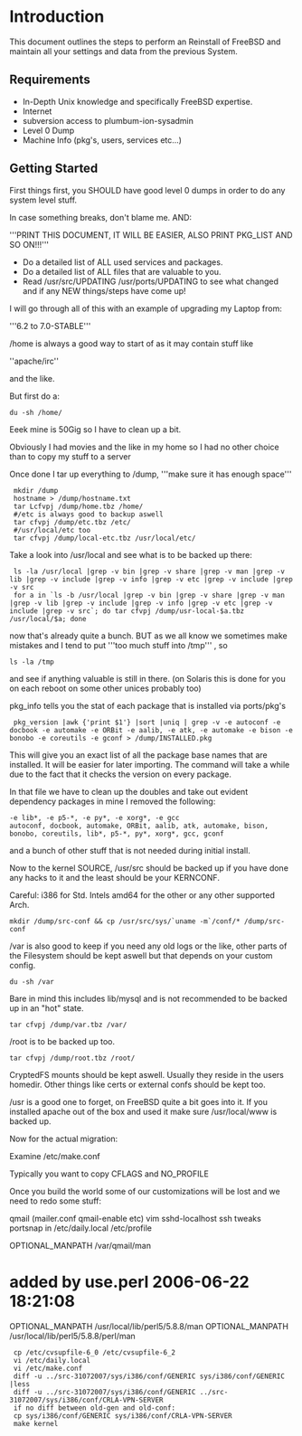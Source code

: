 # Introduction

This document outlines the steps to perform an Reinstall of FreeBSD and
maintain all your settings and data from the previous System.

## Requirements

* In-Depth Unix knowledge and specifically FreeBSD expertise.
* Internet
* subversion access to plumbum-ion-sysadmin
* Level 0 Dump
* Machine Info (pkg's, users, services etc...)


## Getting Started

First things first, you SHOULD have good level 0 dumps in order to do any
system level stuff.

In case something breaks, don't blame me. AND:

 '''PRINT THIS DOCUMENT, IT WILL BE EASIER, ALSO PRINT PKG_LIST AND SO ON!!!'''


* Do a detailed list of ALL used services and packages.
* Do a detailed list of ALL files that are valuable to you.
* Read /usr/src/UPDATING /usr/ports/UPDATING to see what changed and if any NEW things/steps have come up!

I will go through all of this with an example of upgrading my Laptop from:

'''6.2 to 7.0-STABLE'''

/home is always a good way to start of as it may contain stuff like

''apache/irc''

and the like. 

But first do a: 

```
du -sh /home/
```

Eeek mine is 50Gig so I have to clean up a bit.

Obviously I had movies and the like in my home so I had no other choice than to copy my stuff to a server

Once done I tar up everything to /dump, '''make sure it has enough space'''

```
 mkdir /dump
 hostname > /dump/hostname.txt
 tar Lcfvpj /dump/home.tbz /home/
 #/etc is always good to backup aswell
 tar cfvpj /dump/etc.tbz /etc/
 #/usr/local/etc too
 tar cfvpj /dump/local-etc.tbz /usr/local/etc/
```

Take a look into  /usr/local and see what is to be backed up there:

```
 ls -la /usr/local |grep -v bin |grep -v share |grep -v man |grep -v lib |grep -v include |grep -v info |grep -v etc |grep -v include |grep -v src
 for a in `ls -b /usr/local |grep -v bin |grep -v share |grep -v man |grep -v lib |grep -v include |grep -v info |grep -v etc |grep -v include |grep -v src`; do tar cfvpj /dump/usr-local-$a.tbz /usr/local/$a; done
```

now that's already quite a bunch. BUT as we all know we sometimes make
mistakes and I tend to put '''too much stuff into /tmp''' , so

```
ls -la /tmp 
```
and see if anything valuable is still in there. (on Solaris this is done for you on each reboot on some other unices probably too)

pkg_info tells you the stat of each package that is installed via ports/pkg's

```
 pkg_version |awk {'print $1'} |sort |uniq | grep -v -e autoconf -e docbook -e automake -e ORBit -e aalib, -e atk, -e automake -e bison -e bonobo -e coreutils -e gconf > /dump/INSTALLED.pkg
```

This will give you an exact list of all the package base names that are
installed. It will be easier for later importing. The command will take a
while due to the fact that it checks the version on every package.

In that file we have to clean up the doubles and take out evident dependency
packages in mine I removed the following:

```
-e lib*, -e p5-*, -e py*, -e xorg*, -e gcc
autoconf, docbook, automake, ORBit, aalib, atk, automake, bison, bonobo, coreutils, lib*, p5-*, py*, xorg*, gcc, gconf
```

and a bunch of other stuff that
is not needed during initial install.

Now to the kernel SOURCE, /usr/src should be backed up if you have done any
hacks to it and the least should be your KERNCONF.

Careful: i386 for Std. Intels amd64 for the other or any other supported Arch.

```
mkdir /dump/src-conf && cp /usr/src/sys/`uname -m`/conf/* /dump/src-conf
```

/var is also good to keep if you need any old logs or the like, other parts of
the Filesystem should be kept aswell but that depends on your custom config.

```
du -sh /var
```

Bare in mind this includes lib/mysql and is not recommended to be backed up in an "hot" state.

```
tar cfvpj /dump/var.tbz /var/
```

/root is to be backed up too.

```
tar cfvpj /dump/root.tbz /root/
```

CryptedFS mounts should be kept aswell. Usually they reside in the users homedir.
Other things like certs or external confs should be kept too.

/usr is a good one to forget, on FreeBSD quite a bit goes into it. If you
installed apache out of the box and used it make sure /usr/local/www is backed up.


Now for the actual migration:

Examine /etc/make.conf

Typically you want to copy CFLAGS and NO_PROFILE

Once you build the world some of our customizations will be lost and we need
to redo some stuff:

qmail (mailer.conf qmail-enable etc)
vim
sshd-localhost
ssh tweaks
portsnap in /etc/daily.local
/etc/profile

OPTIONAL_MANPATH /var/qmail/man
# added by use.perl 2006-06-22 18:21:08
OPTIONAL_MANPATH       /usr/local/lib/perl5/5.8.8/man
OPTIONAL_MANPATH       /usr/local/lib/perl5/5.8.8/perl/man


```
 cp /etc/cvsupfile-6_0 /etc/cvsupfile-6_2
 vi /etc/daily.local
 vi /etc/make.conf
 diff -u ../src-31072007/sys/i386/conf/GENERIC sys/i386/conf/GENERIC |less
 diff -u ../src-31072007/sys/i386/conf/GENERIC ../src-31072007/sys/i386/conf/CRLA-VPN-SERVER
 if no diff between old-gen and old-conf:
 cp sys/i386/conf/GENERIC sys/i386/conf/CRLA-VPN-SERVER
 make kernel
```
